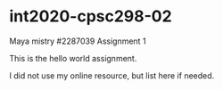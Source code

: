 # int2020-cpsc298-02

Maya mistry
#2287039
Assignment 1

This is the hello world assignment.

I did not use my online resource, but list here if needed.
